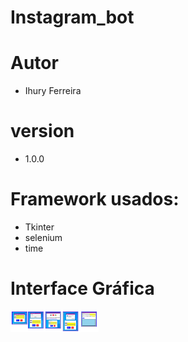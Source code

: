 # Instagram_bot

# Autor
- Ihury Ferreira

# version
- 1.0.0

# Framework usados:
- Tkinter
- selenium
- time

# Interface Gráfica
<div style="display: flex; flex-wrap: nowrap;">
        <div style="width:28%;">
            <img src="https://github.com/ihuryferreira/instagram_bot/blob/main/imagem/desktop.png" width="522">
        </div>
</div>
